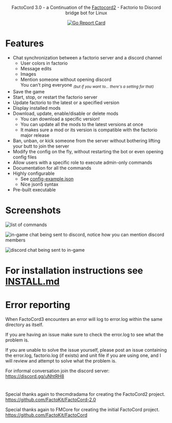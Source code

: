 <p align="center">FactoCord 3.0 - a Continuation of the <a href="https://github.com/thecmdradama/FactoCord-2.0">Factocord2</a> - Factorio to Discord bridge bot for Linux</p>
<p align="center">
<a href="https://goreportcard.com/report/github.com/thecmdradama/FactoCord-2.0"><img src="https://goreportcard.com/badge/github.com/thecmdradama/FactoCord-2.0" alt="Go Report Card"></a>
</p>

# Features
 * Chat synchronization between a factorio server and a discord channel
   * User colors in factorio
   * Message edits
   * Images
   * Mention someone without opening discord<br>
     You can't ping everyone _<sub>(but if you want to... there's a setting for that)</sub>_
 * Save the game
 * Start, stop, or restart the factorio server
 * Update factorio to the latest or a specified version
 * Display installed mods
 * Download, update, enable/disable or delete mods
   * You can download a specific version!
   * You can update all the mods to the latest versions at once
   * It makes sure a mod or its version is compatible with the factorio major release
 * Ban, unban, or kick someone from the server without bothering lifting your butt to join the server
 * Modify the config on the fly, without restarting the bot or even opening config files
 * Allow users with a specific role to execute admin-only commands
 * Documentation for all the commands
 * Highly configurable
   * See [config-example.json](config-example.json)
   * Nice json5 syntax
 * Pre-built executable
 

# Screenshots

<p><img src="https://i.imgur.com/VXUbbbL.png" alt="list of commands"></p>
<p><img src="http://i.imgur.com/dztOTrk.png" alt="in-game chat being sent to discord, notice how you can mention discord members"></p>
<p><img src="http://i.imgur.com/Npl0vBb.png" alt="discord chat being sent to in-game"></p>

# For installation instructions see [INSTALL.md](https://github.com/maxsupermanhd/FactoCord-3.0/blob/master/INSTALL.md)

# Error reporting

When FactoCord3 encounters an error will log to error.log within the same directory as itself.

If you are having an issue make sure to check the error.log to see what the problem is.

If you are unable to solve the issue yourself, please post an issue containing the error.log, factorio.log (if exists) and unit file if you are using one, and I will review and attempt to solve what the problem is.

For informal conversation join the discord server: https://discord.gg/uNhtRH8

#

Special thanks again to thecmdradama for creating the FactoCord2 project. https://github.com/FactoKit/FactoCord-2.0

Special thanks again to FMCore for creating the initial FactoCord project. https://github.com/FactoKit/FactoCord
